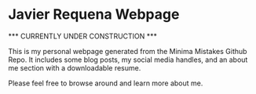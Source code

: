 # Javier Requena Webpage

*** CURRENTLY UNDER CONSTRUCTION ***

This is my personal webpage generated from the Minima Mistakes Github Repo.
It includes some blog posts, my social media handles, and an about me section with a downloadable resume.

Please feel free to browse around and learn more about me.

